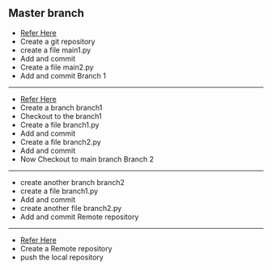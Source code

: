 Master branch
--------------
* [Refer Here](https://github.com/rajnikanth1999/cloud/blob/main/DevOps/Git/Init-add-commit.md)
* Create a git repository
* create a file main1.py
* Add and commit
* Create a file main2.py
* Add and commit
Branch 1
---------
* [Refer Here](https://github.com/rajnikanth1999/cloud/blob/main/DevOps/Git/Branches.md)
* Create a branch branch1
* Checkout to the branch1
* Create a file branch1.py
* Add and commit
* Create a file branch2.py
* Add and commit
* Now Checkout to main branch
Branch 2
----------
* create another branch branch2
* create a file branch1.py
* Add and commit
* create another file branch2.py
* Add and commit
Remote repository
-----------------
* [Refer Here](https://github.com/rajnikanth1999/cloud/blob/main/DevOps/Git/Remote(push-pull).md#remote-repository)
* Create a Remote repository
* push the local repository